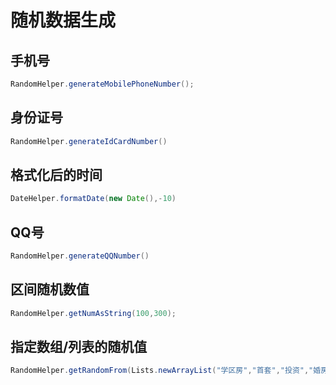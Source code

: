 # 随机数据生成

## 手机号

```java
RandomHelper.generateMobilePhoneNumber();
```

## 身份证号

```java
RandomHelper.generateIdCardNumber()
```

## 格式化后的时间

```java
DateHelper.formatDate(new Date(),-10)
```

## QQ号

```java
RandomHelper.generateQQNumber()
```

## 区间随机数值

```java
RandomHelper.getNumAsString(100,300);
```

## 指定数组/列表的随机值

```java
RandomHelper.getRandomFrom(Lists.newArrayList("学区房","首套","投资","婚房","地铁"));
```


